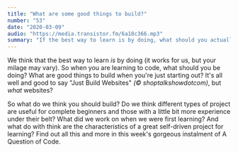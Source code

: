 ```yaml
---
title: "What are some good things to build?"
number: "53"
date: "2020-03-09"
audio: "https://media.transistor.fm/6a18c366.mp3"
summary: "If the best way to learn is by doing, what should you actually do?"
---
```


We think that the best way to learn *is* by doing (it works for us, but your milage may vary). So when you are learning to code, what should you be doing? What are good things to build when you're just starting out? It's all well and good to say "Just Build Websites" *(©️ shoptalkshowdotcom)*, but *what* websites?

So what do we think you should build? Do we think different types of project are useful for complete beginners and those with a little bit more experience under their belt? What did we work on when we were first learning? And what do with think are the characteristics of a great self-driven project for learning? Find out all this and more in this week's gorgeous instalment of A Question of Code.